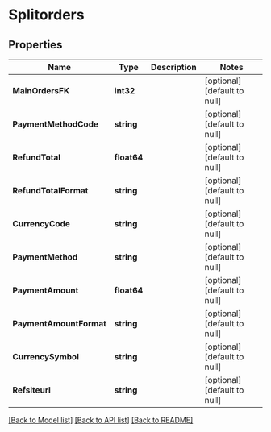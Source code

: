 # Splitorders

## Properties
Name | Type | Description | Notes
------------ | ------------- | ------------- | -------------
**MainOrdersFK** | **int32** |  | [optional] [default to null]
**PaymentMethodCode** | **string** |  | [optional] [default to null]
**RefundTotal** | **float64** |  | [optional] [default to null]
**RefundTotalFormat** | **string** |  | [optional] [default to null]
**CurrencyCode** | **string** |  | [optional] [default to null]
**PaymentMethod** | **string** |  | [optional] [default to null]
**PaymentAmount** | **float64** |  | [optional] [default to null]
**PaymentAmountFormat** | **string** |  | [optional] [default to null]
**CurrencySymbol** | **string** |  | [optional] [default to null]
**Refsiteurl** | **string** |  | [optional] [default to null]

[[Back to Model list]](../README.md#documentation-for-models) [[Back to API list]](../README.md#documentation-for-api-endpoints) [[Back to README]](../README.md)


